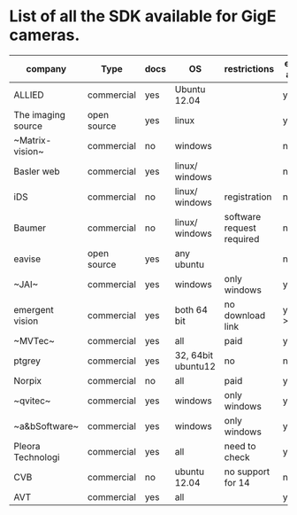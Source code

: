 # List of all the SDK available for GigE cameras.

|company             |Type                   | docs|OS                 |restrictions             |examples available   |Person|link 
|--------------------|-----------------------|-----|-------------------|-------------------------|---------------------|------|-------------------------------
|ALLIED              |commercial             |yes  |Ubuntu 12.04       |                         |yes                  |      |[link](http://www.alliedvisiontec.com/us/products/software/vimba-sdk.html)
|The imaging source  |open source            |yes  |linux              |                         |yes                  |Daiem |[link](http://www.theimagingsource.com/en_US/products/software/)
|~Matrix-vision~     |commercial             |no   |windows            |                         |no                   |      |[link](http://www.matrix-vision.com/image-processing-software-mvimpact-downloads.html)
|Basler web          |commercial             |yes  |linux/ windows     |                         |no                   |Nour  |[link](http://www.baslerweb.com/Downloads_overview-42517.html)
|iDS                 |commercial             |no   |linux/ windows     |registration             |no                   |      |[link](http://en.ids-imaging.com/download-ueye.html)
|Baumer              |commercial             |no   |linux/ windows     |software request required|no                   |Nour  |[link](http://www.baumer.com/de-en/products/identification-image-processing/software-and-starter-kits/baumer-gapi-sdk/)
|eavise              |open source            |yes  |any ubuntu         |                         |no                   |      |[link](http://eavise.wikispaces.com/Manta+GigE+camera)
|~JAI~               |commercial             |yes  |windows            |only windows             |yes                  |      |[link](http://www.jai.com/en/support/jai_sdk_and_control_tool)
|emergent vision     |commercial             |yes  | both 64 bit       |no download link         |yes(claims >5% cpu   |      |[link](http://www.emergentvisiontec.com/products/index.php?prod=Software&id=1)
|~MVTec~             |commercial             |yes  |all                |paid                     |yes                  |      |[link](http://www.halcon.com/halcon/now/)
|ptgrey              |commercial             |yes  |32, 64bit ubuntu12 |no                       |no                   |Deebul|[link](http://www.ptgrey.com/support/downloads/downloads_admin/Download.aspx)
|Norpix              |commercial             |no   |all                |paid                     |yes                  |      |)
|~qvitec~            |commercial             |yes  |windows            |only windows             |yes                  |      |[link](http://www.qvitec.de/en/support/downloads.html)
|~a&bSoftware~       |commercial             |yes  |windows            |only windows             |yes                  |      |[link](http://www.ab-soft.com/activegige.php)
|Pleora Technologi   |commercial             |yes  |all                |need to check            |yes                  |Deebul|[link](http://www.pleora.com/support-center/documentation-and-downloads/79)
|CVB                 |commercial             |no   |ubuntu 12.04       |no support for 14        |no                   |Daiem |[link](ftp://ftp.stemmer-imaging.com/docmanagertemp/101676-CommonVisionBlox_CameraSuite_Ubuntu64Bit_2011SP3.zip )
|AVT                 |commercial             |yes  |all                |                         |yes                  |      |[link](http://www.alliedvisiontec.com/us/products/software/vimba-sdk.html)

